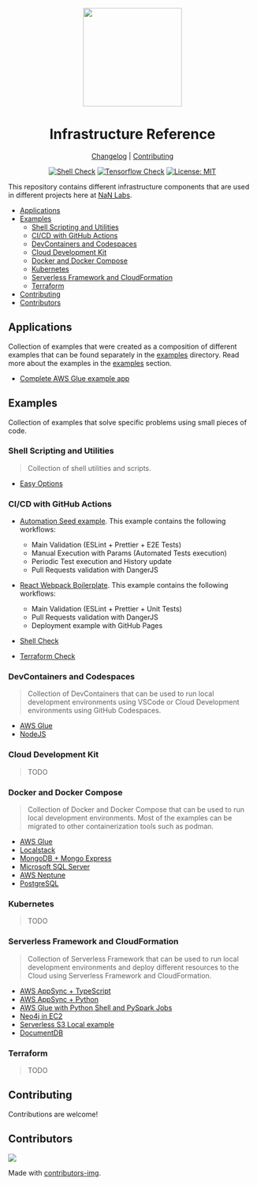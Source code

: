 <div align="center">
<p>
    <img
        style="width: 200px"
        width="200"
        src="https://avatars.githubusercontent.com/u/4426989?s=200&v=4"
    >
</p>
<h1>Infrastructure Reference</h1>

[Changelog](#) |
[Contributing](./CONTRIBUTING.md)

</div>
<div align="center">

[![Shell Check][shellcheckbadge]][shellcheckurl]
[![Tensorflow Check][tf-checkbadge]][tf-checkurl]
[![License: MIT][licensebadge]][licenseurl]

</div>

This repository contains different infrastructure components that are used in different projects
here at [NaN Labs](https://www.nanlabs.com/).

- [Applications](#applications)
- [Examples](#examples)
  - [Shell Scripting and Utilities](#shell-scripting-and-utilities)
  - [CI/CD with GitHub Actions](#cicd-with-github-actions)
  - [DevContainers and Codespaces](#devcontainers-and-codespaces)
  - [Cloud Development Kit](#cloud-development-kit)
  - [Docker and Docker Compose](#docker-and-docker-compose)
  - [Kubernetes](#kubernetes)
  - [Serverless Framework and CloudFormation](#serverless-framework-and-cloudformation)
  - [Terraform](#terraform)
- [Contributing](#contributing)
- [Contributors](#contributors)

## Applications

Collection of examples that were created as a composition of different examples that
can be found separately in the [examples](./examples/) directory.
Read more about the examples in the [examples](#examples) section.

- [Complete AWS Glue example app](./examples/_apps/serverless-glue/)

## Examples

Collection of examples that solve specific problems using small pieces of code.

### Shell Scripting and Utilities

> Collection of shell utilities and scripts.

- [Easy Options](./examples/scripts/easy-options/)

### CI/CD with GitHub Actions

- [Automation Seed example](https://github.com/nanlabs/automation-seed/tree/main/.github/workflows). This example contains the following workflows:
  - Main Validation (ESLint + Prettier + E2E Tests)
  - Manual Execution with Params (Automated Tests execution)
  - Periodic Test execution and History update
  - Pull Requests validation with DangerJS

- [React Webpack Boilerplate](https://github.com/nanlabs/react-webpack-boilerplate/tree/main/.github/workflows). This example contains the following workflows:
  - Main Validation (ESLint + Prettier + Unit Tests)
  - Pull Requests validation with DangerJS
  - Deployment example with GitHub Pages

- [Shell Check](./.github/workflows/shellcheck.yml)
- [Terraform Check](./.github/workflows/tf-check.yml)

### DevContainers and Codespaces

> Collection of DevContainers that can be used to run local development environments using VSCode
> or Cloud Development environments using GitHub Codespaces.

- [AWS Glue](./examples/devcontainers/glue/)
- [NodeJS](./examples/devcontainers/nodejs/)

### Cloud Development Kit

> TODO

### Docker and Docker Compose

> Collection of Docker and Docker Compose that can be used to run local development environments.
> Most of the examples can be migrated to other containerization tools such as podman.

- [AWS Glue](./examples/docker/glue/)
- [Localstack](./examples/docker/localstack/)
- [MongoDB + Mongo Express](./examples/docker/mongodb/)
- [Microsoft SQL Server](./examples/docker/mssql/)
- [AWS Neptune](./examples/docker/neptune/)
- [PostgreSQL](./examples/docker/postgres/)

### Kubernetes

> TODO

### Serverless Framework and CloudFormation

> Collection of Serverless Framework that can be used to run local development environments
> and deploy different resources to the Cloud using Serverless Framework and CloudFormation.

- [AWS AppSync + TypeScript](./examples/serverless/serverless-appsync-nodejs/)
- [AWS AppSync + Python](./examples/serverless/serverless-appsync-python/)
- [AWS Glue with Python Shell and PySpark Jobs](./examples/serverless/serverless-glue/)
- [Neo4j in EC2](./examples/serverless/serverless-neo4j-ec2/)
- [Serverless S3 Local example](./examples/serverless/serverless-s3-local/)
- [DocumentDB](./examples/serverless/serverless-documentdb/)

### Terraform

> TODO

## Contributing

Contributions are welcome!

## Contributors

<a href="https://github.com/nanlabs/infra-reference/contributors">
  <img src="https://contrib.rocks/image?repo=nanlabs/infra-reference"/>
</a>

Made with [contributors-img](https://contrib.rocks).

[shellcheckbadge]: https://github.com/nanlabs/infra-reference/actions/workflows/shellcheck.yml/badge.svg
[tf-checkbadge]: https://github.com/nanlabs/infra-reference/actions/workflows/tf-check.yml/badge.svg
[licensebadge]: https://img.shields.io/badge/License-MIT-blue.svg
[shellcheckurl]: https://github.com/nanlabs/infra-reference/actions/workflows/shellcheck.yml
[tf-checkurl]: https://github.com/nanlabs/infra-reference/actions/workflows/tf-check.yml
[licenseurl]: https://github.com/nanlabs/infra-reference/blob/main/LICENSE

